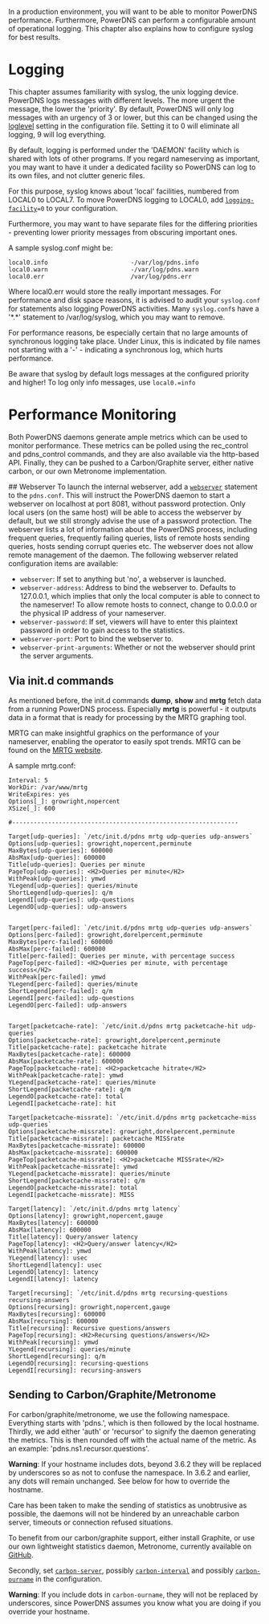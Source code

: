 In a production environment, you will want to be able to monitor PowerDNS performance. Furthermore, PowerDNS can perform a configurable amount of operational logging. This chapter also explains how to configure syslog for best results.

# Logging
This chapter assumes familiarity with syslog, the unix logging device. PowerDNS logs messages with different levels. The more urgent the message, the lower the 'priority'. By default, PowerDNS will only log messages with an urgency of 3 or lower, but this can be changed using the [loglevel](../authoritative/settings.md#loglevel) setting in the configuration file. Setting it to 0 will eliminate all logging, 9 will log everything.

By default, logging is performed under the 'DAEMON' facility which is shared with lots of other programs. If you regard nameserving as important, you may want to have it under a dedicated facility so PowerDNS can log to its own files, and not clutter generic files.

For this purpose, syslog knows about 'local' facilities, numbered from LOCAL0 to LOCAL7. To move PowerDNS logging to LOCAL0, add [`logging-facility`](../authoritative/settings.md#logging-facility)`=0` to your configuration.

Furthermore, you may want to have separate files for the differing priorities - preventing lower priority messages from obscuring important ones.

A sample syslog.conf might be:

```
local0.info                       -/var/log/pdns.info
local0.warn                       -/var/log/pdns.warn
local0.err                        /var/log/pdns.err
```

Where local0.err would store the really important messages. For performance and disk space reasons, it is advised to audit your `syslog.conf` for statements also logging PowerDNS activities. Many `syslog.conf`s have a '\*.\*' statement to /var/log/syslog, which you may want to remove.

For performance reasons, be especially certain that no large amounts of synchronous logging take place. Under Linux, this is indicated by file names not starting with a '-' - indicating a synchronous log, which hurts performance.

Be aware that syslog by default logs messages at the configured priority and higher! To log only info messages, use `local0.=info`

# Performance Monitoring
Both PowerDNS daemons generate ample metrics which can be used to monitor performance. These metrics can be polled using the rec\_control and pdns\_control commands, and they are also available via the http-based API. Finally, they can be pushed to a Carbon/Graphite server, either native carbon, or our own Metronome implementation.

## Webserver
To launch the internal webserver, add a [`webserver`](../authoritative/settings.md#webserver) statement to the `pdns.conf`. This will instruct the PowerDNS daemon to start a webserver on localhost at port 8081, without password protection. Only local users (on the same host) will be able to access the webserver by default, but we still strongly advise the use of a password protection. The webserver lists a lot of information about the PowerDNS process, including frequent queries, frequently failing queries, lists of remote hosts sending queries, hosts sending corrupt queries etc. The webserver does not allow remote management of the daemon. The following webserver related configuration items are available:

* `webserver`: If set to anything but 'no', a webserver is launched.
* `webserver-address`: Address to bind the webserver to. Defaults to 127.0.0.1, which implies that only the local computer is able to connect to the nameserver! To allow remote hosts to connect, change to 0.0.0.0 or the physical IP address of your nameserver.
* `webserver-password`: If set, viewers will have to enter this plaintext password in order to gain access to the statistics.
* `webserver-port`: Port to bind the webserver to.
* `webserver-print-arguments`: Whether or not the webserver should print the server arguments.

## Via init.d commands
As mentioned before, the init.d commands **dump**, **show** and **mrtg** fetch data from a running PowerDNS process. Especially **mrtg** is powerful - it outputs data in a format that is ready for processing by the MRTG graphing tool.

MRTG can make insightful graphics on the performance of your nameserver, enabling the operator to easily spot trends. MRTG can be found on the [MRTG website](http://oss.oetiker.ch/mrtg/).

A sample mrtg.conf:

```
Interval: 5
WorkDir: /var/www/mrtg
WriteExpires: yes
Options[_]: growright,nopercent
XSize[_]: 600

#---------------------------------------------------------------

Target[udp-queries]: `/etc/init.d/pdns mrtg udp-queries udp-answers`
Options[udp-queries]: growright,nopercent,perminute
MaxBytes[udp-queries]: 600000
AbsMax[udp-queries]: 600000
Title[udp-queries]: Queries per minute
PageTop[udp-queries]: <H2>Queries per minute</H2>
WithPeak[udp-queries]: ymwd
YLegend[udp-queries]: queries/minute
ShortLegend[udp-queries]: q/m
LegendI[udp-queries]: udp-questions
LegendO[udp-queries]: udp-answers


Target[perc-failed]: `/etc/init.d/pdns mrtg udp-queries udp-answers`
Options[perc-failed]: growright,dorelpercent,perminute
MaxBytes[perc-failed]: 600000
AbsMax[perc-failed]: 600000
Title[perc-failed]: Queries per minute, with percentage success
PageTop[perc-failed]: <H2>Queries per minute, with percentage success</H2>
WithPeak[perc-failed]: ymwd
YLegend[perc-failed]: queries/minute
ShortLegend[perc-failed]: q/m
LegendI[perc-failed]: udp-questions
LegendO[perc-failed]: udp-answers


Target[packetcache-rate]: `/etc/init.d/pdns mrtg packetcache-hit udp-queries`
Options[packetcache-rate]: growright,dorelpercent,perminute
Title[packetcache-rate]: packetcache hitrate
MaxBytes[packetcache-rate]: 600000
AbsMax[packetcache-rate]: 600000
PageTop[packetcache-rate]: <H2>packetcache hitrate</H2>
WithPeak[packetcache-rate]: ymwd
YLegend[packetcache-rate]: queries/minute
ShortLegend[packetcache-rate]: q/m
LegendO[packetcache-rate]: total
LegendI[packetcache-rate]: hit

Target[packetcache-missrate]: `/etc/init.d/pdns mrtg packetcache-miss udp-queries`
Options[packetcache-missrate]: growright,dorelpercent,perminute
Title[packetcache-missrate]: packetcache MISSrate
MaxBytes[packetcache-missrate]: 600000
AbsMax[packetcache-missrate]: 600000
PageTop[packetcache-missrate]: <H2>packetcache MISSrate</H2>
WithPeak[packetcache-missrate]: ymwd
YLegend[packetcache-missrate]: queries/minute
ShortLegend[packetcache-missrate]: q/m
LegendO[packetcache-missrate]: total
LegendI[packetcache-missrate]: MISS

Target[latency]: `/etc/init.d/pdns mrtg latency`
Options[latency]: growright,nopercent,gauge
MaxBytes[latency]: 600000
AbsMax[latency]: 600000
Title[latency]: Query/answer latency
PageTop[latency]: <H2>Query/answer latency</H2>
WithPeak[latency]: ymwd
YLegend[latency]: usec
ShortLegend[latency]: usec
LegendO[latency]: latency
LegendI[latency]: latency

Target[recursing]: `/etc/init.d/pdns mrtg recursing-questions recursing-answers`
Options[recursing]: growright,nopercent,gauge
MaxBytes[recursing]: 600000
AbsMax[recursing]: 600000
Title[recursing]: Recursive questions/answers
PageTop[recursing]: <H2>Recursing questions/answers</H2>
WithPeak[recursing]: ymwd
YLegend[recursing]: queries/minute
ShortLegend[recursing]: q/m
LegendO[recursing]: recursing-questions
LegendI[recursing]: recursing-answers
```

## Sending to Carbon/Graphite/Metronome
For carbon/graphite/metronome, we use the following namespace. Everything starts with 'pdns.', which is then followed by the local hostname. Thirdly, we add either 'auth' or 'recursor' to signify the daemon generating the metrics. This is then rounded off with the actual name of the metric. As an example: 'pdns.ns1.recursor.questions'.

**Warning**: If your hostname includes dots, beyond 3.6.2 they will be
replaced by underscores so as not to confuse the namespace. In 3.6.2 and earlier,
any dots will remain unchanged. See below for how to override the hostname.

Care has been taken to make the sending of statistics as unobtrusive as possible, the daemons will not be hindered by an unreachable carbon server, timeouts or connection refused situations.

To benefit from our carbon/graphite support, either install Graphite, or use our own lightweight statistics daemon, Metronome, currently available on [GitHub](https://github.com/ahupowerdns/metronome/).

Secondly, set [`carbon-server`](../authoritative/settings.md#carbon-server),
possibly [`carbon-interval`](../authoritative/settings.md#carbon-interval)
and possibly [`carbon-ourname`](../authoritative/settings.md#carbon-ourname)
in the configuration.

**Warning**: If you include dots in `carbon-ourname`, they will not be replaced by underscores, 
since PowerDNS assumes you know what you are doing if you override your hostname.

